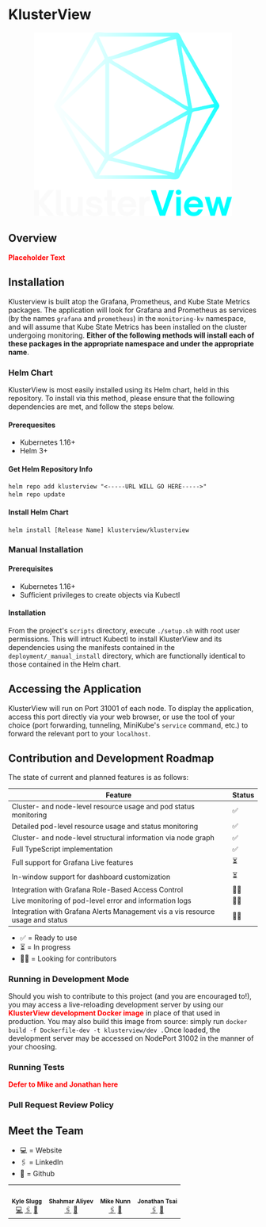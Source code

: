 # KlusterView

  <p align="center">
  <img src="./assets/Klusterview.png" style="width:400px"/>
  </p>

## Overview

<span style="color:red">**Placeholder Text**</span>

## Installation

Klusterview is built atop the Grafana, Prometheus, and Kube State Metrics packages. The application will look for Grafana and Prometheus as services (by the names `grafana` and `prometheus`) in the `monitoring-kv` namespace, and will assume that Kube State Metrics has been installed on the cluster undergoing monitoring. **Either of the following methods will install each of these packages in the appropriate namespace and under the appropriate name**.

### Helm Chart

KlusterView is most easily installed using its Helm chart, held in this repository. To install via this method, please ensure that the following dependencies are met, and follow the steps below.

#### Prerequesites

- Kubernetes 1.16+
- Helm 3+

#### Get Helm Repository Info

```shell
helm repo add klusterview "<-----URL WILL GO HERE----->"
helm repo update
```

#### Install Helm Chart

```shell
helm install [Release Name] klusterview/klusterview
```

### Manual Installation

#### Prerequisites

- Kubernetes 1.16+
- Sufficient privileges to create objects via Kubectl

#### Installation

From the project's `scripts` directory, execute `./setup.sh` with root user permissions. This will intruct Kubectl to install KlusterView and its dependencies using the manifests contained in the `deployment/_manual_install` directory, which are functionally identical to those contained in the Helm chart.

## Accessing the Application

KlusterView will run on Port 31001 of each node. To display the application, access this port directly via your web browser, or use the tool of your choice (port forwarding, tunneling, MiniKube's `service` command, etc.) to forward the relevant port to your `localhost`.

## Contribution and Development Roadmap

The state of current and planned features is as follows:

| Feature                                                                        | Status |
| ------------------------------------------------------------------------------ | ------ |
| Cluster- and node-level resource usage and pod status monitoring               | ✅     |
| Detailed pod-level resource usage and status monitoring                        | ✅     |
| Cluster- and node-level structural information via node graph                  | ✅     |
| Full TypeScript implementation                                                 | ✅     |
| Full support for Grafana Live features                                         | ⏳     |
| In-window support for dashboard customization                                  | ⏳     |
| Integration with Grafana Role-Based Access Control                             | 🙏🏻     |
| Live monitoring of pod-level error and information logs                        | 🙏🏻     |
| Integration with Grafana Alerts Management vis a vis resource usage and status | 🙏🏻     |

- ✅ = Ready to use
- ⏳ = In progress
- 🙏🏻 = Looking for contributors

### Running in Development Mode

Should you wish to contribute to this project (and you are encouraged to!), you may access a live-reloading development server by using our <span style="color:red">**KlusterView development Docker image**</span> in place of that used in production. You may also build this image from source: simply run `docker build -f Dockerfile-dev -t klusterview/dev .`Once loaded, the development server may be accessed on NodePort 31002 in the manner of your choosing.

### Running Tests

<span style="color:red">**Defer to Mike and Jonathan here**</span>

### Pull Request Review Policy

## Meet the Team

  <table>
  <tr>
    <td align="center">
      <img src="https://avatars.githubusercontent.com/u/35903887?v=4" width="140px;" alt=""/>
      <br />
      <sub><b>Kyle Slugg</b></sub>
      <br />
      <a href="http://www.kyleslugg.co">💻</a>
      <a href="https://www.linkedin.com/in/kyle-slugg/">🖇️</a>
      <a href="https://github.com/kyleslugg">🐙</a>
    </td>
    <td align="center">
      <img src="https://avatars.githubusercontent.com/u/64520371?v=4" width="140px;" alt=""/>
      <br />
      <sub><b>Shahmar Aliyev</b></sub>
      <br />
      <a href="https://www.linkedin.com/in/shahmaraliyev/">🖇️</a>
      <a href="https://github.com/ShahmarAliyev">🐙</a>
    </td>
    <td align="center">
      <img src="https://d2culxnxbccemt.cloudfront.net/craft/content/uploads/articles/uploads/2013/05/Screen-Shot-2013-05-14-at-11.51.11-AM.png" width="140px;" alt=""/>
      <br />
      <sub><b>Mike Nunn</b></sub>
      <br />
      <a href="?????">🖇️</a>
      <a href="https://github.com/24juice22">🐙</a>
    </td>
     <td align="center">
      <img src="https://d2culxnxbccemt.cloudfront.net/craft/content/uploads/articles/uploads/2013/05/Screen-Shot-2013-05-14-at-11.51.11-AM.png" width="140px;" alt=""/>
      <br />
      <sub><b>Jonathan Tsai</b></sub>
      <br />
      <a href="https://www.linkedin.com/in/jonathan-tsai95/">🖇️</a>
      <a href="https://github.com/jonathantsai1995">🐙</a>
    </td>

- 💻 = Website
- 🖇️ = LinkedIn
- 🐙 = Github
